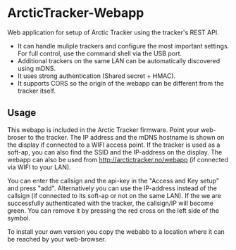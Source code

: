 # ArcticTracker-Webapp
Web application for setup of Arctic Tracker using the tracker's REST API.
* It can handle muliple trackers and configure the most important settings. For full control, use the command shell via the USB port. 
* Additional trackers on the same LAN can be automatically discovered using mDNS.
* It uses strong authentication (Shared secret + HMAC).
* It supports CORS so the origin of the webapp can be different from the tracker itself. 

## Usage
This webapp is included in the Arctic Tracker firmware. Point your web-broser to the tracker. The IP address and the mDNS hostname is shown on the display if connected to a WIFI access point. If the tracker is used as a soft-ap, you can also find the SSID and the IP-address on the display. The webapp can also be used from http://arctictracker.no/webapp (if connected via WIFI to your LAN). 

You can enter the callsign and the api-key in the "Access and Key setup" and press "add". Alternatively you can use the IP-address instead of the callsign (if connected to its soft-ap or not on the same LAN). If the we are successfully authenticated with the tracker, the callsign/IP will become green. You can remove it by pressing the red cross on the left side of the symbol.  

To install your own version you copy the webabb to a location where it can be reached by your web-browser. 


